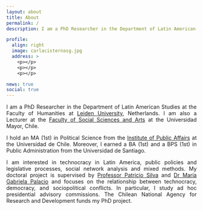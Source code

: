 ```yaml
---
layout: about
title: About
permalink: /
description: I am a PhD Researcher in the Department of Latin American Studies at Leiden University.

profile:
  align: right
  image: carlacisternasg.jpg
  address: >
    <p></p>
    <p></p>
    <p></p>

news: true
social: true
---
```


<p align="justify">I am a PhD Researcher in the Department of Latin American Studies at the Faculty of Humanities at <a href="https://www.universiteitleiden.nl/en" target="_blank">Leiden University</a>, Netherlands. I am also a Lecturer at the <a href="https://www.umayor.cl/um/facultades/facultad-de-ciencias-sociales-y-artes/10000" target="_blank">Faculty of Social Sciences and Arts</a> at the Universidad Mayor, Chile. </p>

<p align="justify">I hold an MA (1st) in Political Science from the <a href="http://www.inap.uchile.cl/" target="_blank">Institute of Public Affairs</a>  at the Universidad de Chile. Moreover, I earned a BA (1st) and a BPS (1st) in Public Administration from the Universidad de Santiago.</p>

 <p align="justify">I am interested in technocracy in Latin America, public policies and legislative processes, social network analysis and mixed methods. My doctoral project is supervised by <a href="https://www.universiteitleiden.nl/en/staffmembers/patricio-silva#tab-1" target="_blank">Professor Patricio Silva</a> and <a href="https://www.universiteitleiden.nl/en/staffmembers/maria-gabriela-palacio-ludena#tab-1" target="_blank">Dr María Gabriela Palacio</a> and focuses on the relationship between technocracy, democracy, and sociopolitical conflicts. In particular, I study ad hoc presidential advisory commissions. The Chilean National Agency for Research and Development funds my PhD project.</p>
